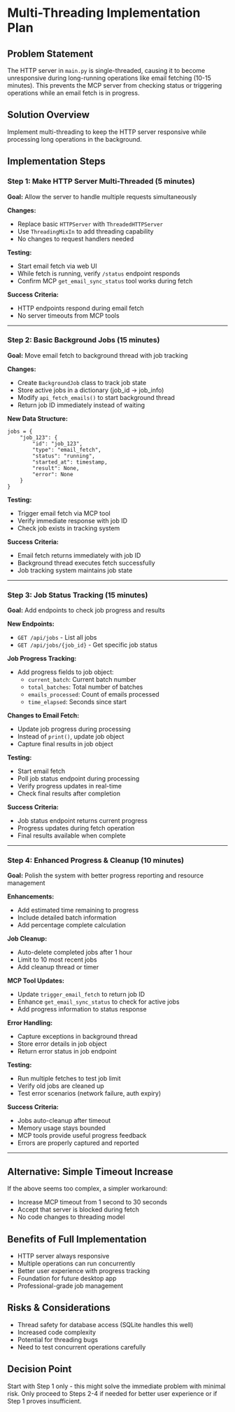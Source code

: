 # Multi-Threading Implementation Plan

## Problem Statement
The HTTP server in `main.py` is single-threaded, causing it to become unresponsive during long-running operations like email fetching (10-15 minutes). This prevents the MCP server from checking status or triggering operations while an email fetch is in progress.

## Solution Overview
Implement multi-threading to keep the HTTP server responsive while processing long operations in the background.

## Implementation Steps

### Step 1: Make HTTP Server Multi-Threaded (5 minutes)
**Goal:** Allow the server to handle multiple requests simultaneously

**Changes:**
- Replace basic `HTTPServer` with `ThreadedHTTPServer` 
- Use `ThreadingMixIn` to add threading capability
- No changes to request handlers needed

**Testing:**
- Start email fetch via web UI
- While fetch is running, verify `/status` endpoint responds
- Confirm MCP `get_email_sync_status` tool works during fetch

**Success Criteria:**
- HTTP endpoints respond during email fetch
- No server timeouts from MCP tools

---

### Step 2: Basic Background Jobs (15 minutes)
**Goal:** Move email fetch to background thread with job tracking

**Changes:**
- Create `BackgroundJob` class to track job state
- Store active jobs in a dictionary (job_id → job_info)
- Modify `api_fetch_emails()` to start background thread
- Return job ID immediately instead of waiting

**New Data Structure:**
```
jobs = {
    "job_123": {
        "id": "job_123",
        "type": "email_fetch",
        "status": "running",
        "started_at": timestamp,
        "result": None,
        "error": None
    }
}
```

**Testing:**
- Trigger email fetch via MCP tool
- Verify immediate response with job ID
- Check job exists in tracking system

**Success Criteria:**
- Email fetch returns immediately with job ID
- Background thread executes fetch successfully
- Job tracking system maintains job state

---

### Step 3: Job Status Tracking (15 minutes)
**Goal:** Add endpoints to check job progress and results

**New Endpoints:**
- `GET /api/jobs` - List all jobs
- `GET /api/jobs/{job_id}` - Get specific job status

**Job Progress Tracking:**
- Add progress fields to job object:
  - `current_batch`: Current batch number
  - `total_batches`: Total number of batches
  - `emails_processed`: Count of emails processed
  - `time_elapsed`: Seconds since start

**Changes to Email Fetch:**
- Update job progress during processing
- Instead of `print()`, update job object
- Capture final results in job object

**Testing:**
- Start email fetch
- Poll job status endpoint during processing
- Verify progress updates in real-time
- Check final results after completion

**Success Criteria:**
- Job status endpoint returns current progress
- Progress updates during fetch operation
- Final results available when complete

---

### Step 4: Enhanced Progress & Cleanup (10 minutes)
**Goal:** Polish the system with better progress reporting and resource management

**Enhancements:**
- Add estimated time remaining to progress
- Include detailed batch information
- Add percentage complete calculation

**Job Cleanup:**
- Auto-delete completed jobs after 1 hour
- Limit to 10 most recent jobs
- Add cleanup thread or timer

**MCP Tool Updates:**
- Update `trigger_email_fetch` to return job ID
- Enhance `get_email_sync_status` to check for active jobs
- Add progress information to status response

**Error Handling:**
- Capture exceptions in background thread
- Store error details in job object
- Return error status in job endpoint

**Testing:**
- Run multiple fetches to test job limit
- Verify old jobs are cleaned up
- Test error scenarios (network failure, auth expiry)

**Success Criteria:**
- Jobs auto-cleanup after timeout
- Memory usage stays bounded
- MCP tools provide useful progress feedback
- Errors are properly captured and reported

---

## Alternative: Simple Timeout Increase
If the above seems too complex, a simpler workaround:
- Increase MCP timeout from 1 second to 30 seconds
- Accept that server is blocked during fetch
- No code changes to threading model

## Benefits of Full Implementation
- HTTP server always responsive
- Multiple operations can run concurrently
- Better user experience with progress tracking
- Foundation for future desktop app
- Professional-grade job management

## Risks & Considerations
- Thread safety for database access (SQLite handles this well)
- Increased code complexity
- Potential for threading bugs
- Need to test concurrent operations carefully

## Decision Point
Start with Step 1 only - this might solve the immediate problem with minimal risk. Only proceed to Steps 2-4 if needed for better user experience or if Step 1 proves insufficient.